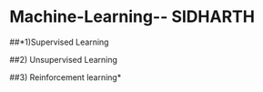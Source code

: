 # Machine-Learning-- SIDHARTH

##*1)Supervised Learning

##2) Unsupervised Learning

##3) Reinforcement learning*
